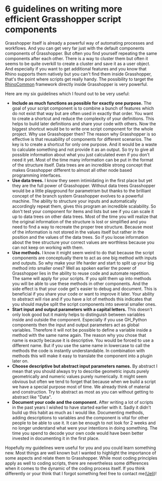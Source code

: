 # 6 guidelines on writing more efficient Grasshopper script components

Grasshopper itself is already a powerful way of automating processes and workflows. And you can get very far just with the default components components of Grasshopper. But often you find yourself repeating the same components after each other. There is a way to cluster them but often it seems to be quite overkill to create a cluster and save it as a user object. And especially if you want to get additional features and you know that Rhino supports them natively but you can't find them inside Grasshopper, that's the point where scripts get really handy. The possibility to target the [RhinoCommon] framework directly inside Grasshopper is very powerful. 

Here are my six guidelines which I found out to be very useful:

- **Include as much functions as possible for exactly one purpose.** The goal of your script component is to combine a bunch of features which do not exist that way but are often used in exactly that order. You want to create a shortcut and reduce the complexity of your definitions. This helps to build later definitions and share your code with others. Now the biggest shortcut would be to write one script component for the whole project. Why use Grasshopper then? The reason why Grasshopper is so effective is that reusability of components for different scenarios. The key is to create a shortcut for only one purpose. And it would be a waste to calculate something and not provide it as an output. So try to give all possible information about what you just calculated even if you don't need it yet. Most of the time many information can be put in the format of the structure itself. Data trees are an incredible strong concept that makes Grasshopper different to almost all other node based programming interfaces.
- **Use data trees.** I know they seem intimidating in the first place but yet they are the full power of Grasshopper. Without data trees Grasshopper would be a little playground for parametrism but thanks to the brilliant concept of the branch system Grasshopper evolves to a powerful machine. The ability to structure your inputs and automatically accordingly repeat them, gives this program an incredible scalability. So don't test your component for items and lists but see if you can scale it up to data trees on other data trees. Most of the time you will realize that the original information of the structure is lost or simplified and you need to find a way to recreate the proper tree structure. Because most of the information is not stored in the values itself but rather in the position and the values of the data trees. So if you loose information about the tree structure your correct values are worthless because you can not keep on working with them.
- **Use methods.** I know it might seem weird to do that because the script components are conceptually there to act as one big method with inputs and outputs. So why make your life harder and start to split up your big method into smaller ones? Well as spoken earlier the power of Grasshopper lies in the ability to reuse code and automate repetition. The same will apply for your scripts. If you split them up into methods you will be able to use these methods in other components. And the side effect is that your code get's easier to debug and document. This is beneficial if you share your code or want to improve it later. Your ability to abstract will rise and if you have a lot of methods this indicates that you should maybe split the script components into several smaller ones.
- **Start input and output parameters with a capital letters.** This doesn't only look good but it mainly helps to distinguish between variables inside and outside the component. Especially if you use GH_Python components then the input and output parameters act as global variables. Therefore it will not be possible to define a variable inside a method with the same name again. The reason why you chose that name is exactly because it is descriptive. You would be forced to use a different name. But if you use the same name in lowercase to call the methods the code is instantly understandable. In combination with methods this will make it easy to translate the component into a plugin later on.
- **Choose descriptive but abstract input parameters names.** By abstract I mean that you should always try to describe geometric inputs purely geometrically and numeric values purely numerically. It might seem obvious but often we tend to forget that because when we build a script we have a special purpose most of time. We already think of material and construction. Try to abstract as most as you can without getting to abstract like "Data".
- **Document your code and the component.** After writing a lot of scripts in the past years I wished to have started earlier with it. Sadly it didn't build up this habit as much as I would like. Documenting methods, adding descriptions to variables and the component is vital for other people to be able to use it. It can be enough to not look for 2 weeks and no longer understand what were your intentions in doing something. The time you spend to decode your own code would have been better invested in documenting it in the first place.

Hopefully my guidelines were useful for you and you could learn something new. Most things are well known but I wanted to highlight the importance of some aspects and relate them to Grasshopper. While most coding principles apply as well to coding scripts, there are nevertheless some differences when it comes to the dynamic of the coding process itself.
If you think differently or your think that I forgot something feel free to contact me([Ueli])!

[RhinoCommon]: https://developer.rhino3d.com/api/RhinoCommon/html/R_Project_RhinoCommon.htm "RhinoCommon API"
[Ueli]: usaluz@outlook.de "Email Ueli"
